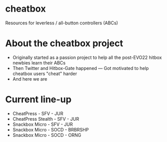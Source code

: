 # cheatbox
Resources for leverless / all-button controllers (ABCs)

# About the cheatbox project
- Originally started as a passion project to help all the post-EVO22 hitbox newbies learn their ABCs
- Then Twitter and Hitbox-Gate happened
— Got motivated to help cheatbox users "cheat" harder
- And here we are

# Current line-up
- CheatPress - SFV - JUR
- CheatPress Stealth - SFV - JUR
- Snackbox Micro - SFV - JUR
- Snackbox Micro - SOCD - BRBRSHP
- Snackbox Micro - SOCD - ORNG
